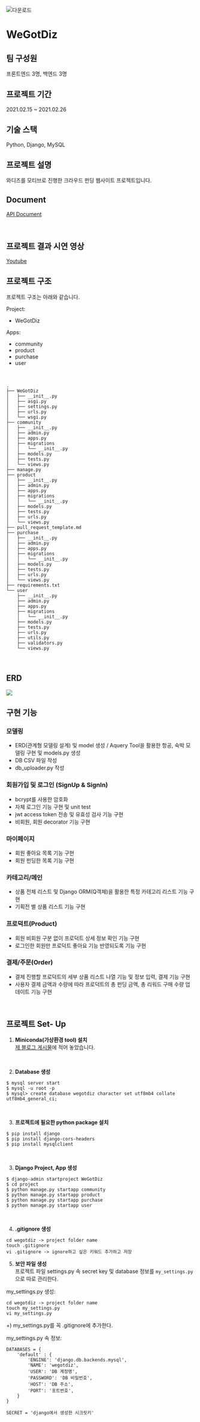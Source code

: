 ![다운로드](https://user-images.githubusercontent.com/75108432/116838439-4d824c00-ac09-11eb-81db-0832c30d643a.png)

# WeGotDiz

## 팀 구성원
프론트엔드 3명, 백엔드 3명
<br>

## 프로젝트 기간
2021.02.15 ~ 2021.02.26
<br>

## 기술 스택
Python, Django, MySQL
<br>

## 프로젝트 설명 
와디즈를 모티브로 진행한 크라우드 펀딩 웹사이트 프로젝트입니다.
<br>

## Document

[API Document](https://www.notion.so/Wegotdiz-API-Document-49c065fa5a024232a744a4e160eef3bd, "API Document")

<br>

## 프로젝트 결과 시연 영상

[Youtube](https://www.youtube.com/watch?v=EJ8G5lN2NZs&t=26s)

## 프로젝트 구조
프로젝트 구조는 아래와 같습니다.
<br>

Project: 
- WeGotDiz


Apps:
- community
- product
- purchase
- user

<br>

```
.
├── WeGotDiz
│   ├── __init__.py
│   ├── asgi.py
│   ├── settings.py
│   ├── urls.py
│   └── wsgi.py
├── community
│   ├── __init__.py
│   ├── admin.py
│   ├── apps.py
│   ├── migrations
│   │   └── __init__.py
│   ├── models.py
│   ├── tests.py
│   └── views.py
├── manage.py
├── product
│   ├── __init__.py
│   ├── admin.py
│   ├── apps.py
│   ├── migrations
│   │   └── __init__.py
│   ├── models.py
│   ├── tests.py
│   ├── urls.py
│   └── views.py
├── pull_request_template.md
├── purchase
│   ├── __init__.py
│   ├── admin.py
│   ├── apps.py
│   ├── migrations
│   │   └── __init__.py
│   ├── models.py
│   ├── tests.py
│   ├── urls.py
│   └── views.py
├── requirements.txt
└── user
    ├── __init__.py
    ├── admin.py
    ├── apps.py
    ├── migrations
    │   └── __init__.py
    ├── models.py
    ├── tests.py
    ├── urls.py
    ├── utils.py
    ├── validators.py
    └── views.py
```
<br>

## ERD

![](https://user-images.githubusercontent.com/75108432/116532170-ec156100-a91a-11eb-841f-84d6c6b3f380.png)

## 구현 기능 

### 모델링

- ERD(관계형 모델링 설계) 및 model 생성 / Aquery Tool을 활용한 항공, 숙박 모델링 구현 및 models.py 생성
- DB CSV 파일 작성
- db_uploader.py 작성

### 회원가입 및 로그인 (SignUp & SignIn)

- bcrypt를 사용한 암호화
- 자체 로그인 기능 구현 및 unit test 
- jwt access token 전송 및 유효성 검사 기능 구현
- 비회원, 회원 decorator 기능 구현 

### 마이페이지

- 회원 좋아요 목록 기능 구현
- 회원 펀딩한 목록 기능 구현

### 카테고리/메인

- 상품 전체 리스트 및 Django ORM(Q객체)을 활용한 특정 카테고리 리스트 기능 구현
- 기획전 별 상품 리스트 기능 구현

### 프로덕트(Product)

- 회원 비회원 구분 없이 프로덕트 상세 정보 확인 기능 구현
- 로그인한 회원만 프로덕트 좋아요 기능 반영되도록 기능 구현  

### 결제/주문(Order) 

- 결제 진행할 프로덕트의 세부 상품 리스트 나열 기능 및 정보 입력, 결제 기능 구현 
- 사용자 결제 금액과 수량에 따라 프로덕트의 총 펀딩 금액, 총 리워드 구매 수량 업데이트 기능 구현

<br>

## 프로젝트 Set- Up 

1. **Miniconda(가상환경 tool) 설치** <br>
[제 블로그 게시물](https://velog.io/@mjhuh263/TIL-47-Python-Installing-Miniconda3-and-creating-virtual-envs-%EB%AF%B8%EB%8B%88%EC%BD%98%EB%8B%A4-%EC%84%A4%EC%B9%98%ED%95%98%EA%B8%B0)에 적어 놓았습니다.

<br>

2. **Database 생성**
```
$ mysql server start
$ mysql -u root -p 
$ mysql> create database wegotdiz character set utf8mb4 collate utf8mb4_general_ci;
```
<br>

3. **프로젝트에 필요한 python package 설치**
```
$ pip install django
$ pip install django-cors-headers
$ pip install mysqlclient
```
<br>

3. **Django Project, App 생성**
```
$ django-admin startproject WeGotDiz
$ cd project
$ python manage.py startapp community
$ python manage.py startapp product
$ python manage.py startapp purchase
$ python manage.py startapp user
```
<br>

4. **.gitignore 생성** <br>
```
cd wegotdiz -> project folder name
touch .gitignore
vi .gitignore -> ignore하고 싶은 키워드 추가하고 저장
```
5. **보안 파일 생성** <br>
프로젝트 파일 settings.py 속 secret key 및 database 정보를 `my_settings.py`으로 따로 관리한다.

my_settings.py 생성:
```
cd wegotdiz -> project folder name
touch my_settings.py
vi my_settings.py
```
+) my_settings.py를 꼭 .gitignore에 추가한다.

my_settings.py 속 정보:
```
DATABASES = {
    'default' : {
        'ENGINE': 'django.db.backends.mysql',
        'NAME': 'wegotdiz',
        'USER': 'DB 계정명',
        'PASSWORD': 'DB 비밀번호',
        'HOST': 'DB 주소',
        'PORT': '포트번호',
    }
}

SECRET = 'django에서 생성한 시크릿키'
```
<br>
